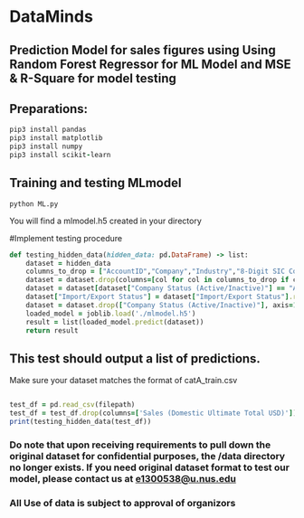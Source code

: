 # DataMinds
## Prediction Model for sales figures using Using Random Forest Regressor for ML Model and MSE & R-Square for model testing

## Preparations:
```ruby
pip3 install pandas
pip3 install matplotlib
pip3 install numpy
pip3 install scikit-learn
```

## Training and testing MLmodel 
```
python ML.py
```
You will find a mlmodel.h5 created in your directory

#Implement testing procedure
```ruby
def testing_hidden_data(hidden_data: pd.DataFrame) -> list:
    dataset = hidden_data
    columns_to_drop = ["AccountID","Company","Industry","8-Digit SIC Code","8-Digit SIC Description","Entity Type","Parent Company","Parent Country","Ownership Type","Company Description","Sales (Global Ultimate Total USD)","Fiscal Year End","Global Ultimate Company","Global Ultimate Country","Domestic Ultimate Company"]
    dataset = dataset.drop(columns=[col for col in columns_to_drop if col in dataset.columns], errors='ignore')
    dataset = dataset[dataset["Company Status (Active/Inactive)"] == "Active"]
    dataset["Import/Export Status"] = dataset["Import/Export Status"].replace({'': '0','Imports':1, 'Exports':2,'Both Imports & Exports': 3})
    dataset = dataset.drop(["Company Status (Active/Inactive)"], axis=1)
    loaded_model = joblib.load('./mlmodel.h5')
    result = list(loaded_model.predict(dataset))
    return result
```

## This test should output a list of predictions.
Make sure your dataset matches the format of catA_train.csv

```ruby

test_df = pd.read_csv(filepath)
test_df = test_df.drop(columns=['Sales (Domestic Ultimate Total USD)'])
print(testing_hidden_data(test_df))

```
### Do note that upon receiving requirements to pull down the original dataset for confidential purposes, the /data directory no longer exists. If you need original dataset format to test our model, please contact us at e1300538@u.nus.edu 

### All Use of data is subject to approval of organizors



